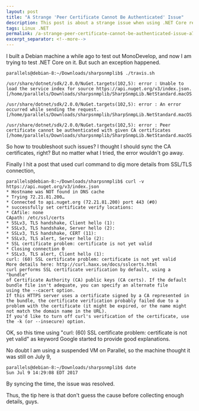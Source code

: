 ```yaml
---
layout: post
title: "A Strange 'Peer Certificate Cannot Be Authenticated' Issue"
description: This post is about a strange issue when using .NET Core related to time synchronization.
tags: Linux .NET
permalink: /a-strange-peer-certificate-cannot-be-authenticated-issue-a7f47193699
excerpt_separator: <!--more-->
---
```


I built a Debian machine a while ago to test out MonoDevelop, and now I am trying to test .NET Core on it. But such an exception happened.
<!--more-->

``` shell
parallels@debian-8:~/Downloads/sharpsnmplib$ ./travis.sh

/usr/share/dotnet/sdk/2.0.0/NuGet.targets(102,5): error : Unable to load the service index for source https://api.nuget.org/v3/index.json. [/home/parallels/Downloads/sharpsnmplib/SharpSnmpLib.NetStandard.macOS.sln]

/usr/share/dotnet/sdk/2.0.0/NuGet.targets(102,5): error : An error occurred while sending the request. [/home/parallels/Downloads/sharpsnmplib/SharpSnmpLib.NetStandard.macOS.sln]

/usr/share/dotnet/sdk/2.0.0/NuGet.targets(102,5): error : Peer certificate cannot be authenticated with given CA certificates [/home/parallels/Downloads/sharpsnmplib/SharpSnmpLib.NetStandard.macOS.sln]
```

So how to troubleshoot such issues? I thought I should sync the CA certificates, right? But no matter what I tried, the error wouldn't go away.

Finally I hit a post that used curl command to dig more details from SSL/TLS connection,

``` shell
parallels@debian-8:~/Downloads/sharpsnmplib$ curl -v https://api.nuget.org/v3/index.json
* Hostname was NOT found in DNS cache
* Trying 72.21.81.200…
* Connected to api.nuget.org (72.21.81.200) port 443 (#0)
* successfully set certificate verify locations:
* CAfile: none
CApath: /etc/ssl/certs
* SSLv3, TLS handshake, Client hello (1):
* SSLv3, TLS handshake, Server hello (2):
* SSLv3, TLS handshake, CERT (11):
* SSLv3, TLS alert, Server hello (2):
* SSL certificate problem: certificate is not yet valid
* Closing connection 0
* SSLv3, TLS alert, Client hello (1):
curl: (60) SSL certificate problem: certificate is not yet valid
More details here: http://curl.haxx.se/docs/sslcerts.html
curl performs SSL certificate verification by default, using a "bundle"
of Certificate Authority (CA) public keys (CA certs). If the default
bundle file isn't adequate, you can specify an alternate file
using the --cacert option.
If this HTTPS server uses a certificate signed by a CA represented in
the bundle, the certificate verification probably failed due to a
problem with the certificate (it might be expired, or the name might
not match the domain name in the URL).
If you'd like to turn off curl's verification of the certificate, use
the -k (or --insecure) option.
```

OK, so this time using "curl: (60) SSL certificate problem: certificate is not yet valid" as keyword Google started to provide good explanations.

No doubt I am using a suspended VM on Parallel, so the machine thought it was still on July 9,
``` shell
parallels@debian-8:~/Downloads/sharpsnmplib$ date
Sun Jul 9 14:29:08 EDT 2017
```

By syncing the time, the issue was resolved.

Thus, the tip here is that don't guess the cause before collecting enough details, guys.

